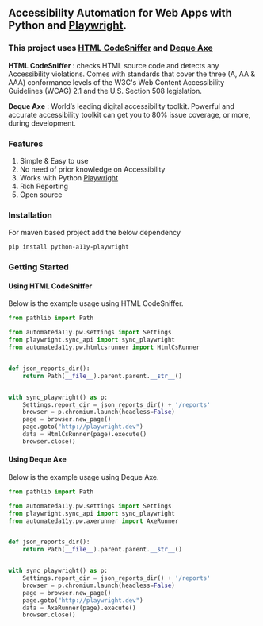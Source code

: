 ## Accessibility Automation for Web Apps with Python and [Playwright](https://playwright.dev/).

### This project uses [HTML CodeSniffer](https://squizlabs.github.io/HTML_CodeSniffer/) and [Deque Axe](https://www.deque.com/)

**HTML CodeSniffer** : checks HTML source code and detects any Accessibility violations. Comes with standards that cover
the three (A, AA & AAA) conformance levels of the W3C's Web Content Accessibility Guidelines (WCAG) 2.1 and the U.S.
Section 508 legislation.

**Deque Axe** : World’s leading digital accessibility toolkit. Powerful and accurate accessibility toolkit can get you
to 80% issue coverage, or more, during development.

### Features

1. Simple & Easy to use
2. No need of prior knowledge on Accessibility
3. Works with Python [Playwright](https://playwright.dev/)
4. Rich Reporting
5. Open source

### Installation

For maven based project add the below dependency

```
pip install python-a11y-playwright
```
### Getting Started

#### Using HTML CodeSniffer

Below is the example usage using HTML CodeSniffer.

```python
from pathlib import Path

from automateda11y.pw.settings import Settings
from playwright.sync_api import sync_playwright
from automateda11y.pw.htmlcsrunner import HtmlCsRunner


def json_reports_dir():
    return Path(__file__).parent.parent.__str__()


with sync_playwright() as p:
    Settings.report_dir = json_reports_dir() + '/reports'
    browser = p.chromium.launch(headless=False)
    page = browser.new_page()
    page.goto("http://playwright.dev")
    data = HtmlCsRunner(page).execute()
    browser.close()
```

#### Using Deque Axe

Below is the example usage using Deque Axe.

```python
from pathlib import Path

from automateda11y.pw.settings import Settings
from playwright.sync_api import sync_playwright
from automateda11y.pw.axerunner import AxeRunner


def json_reports_dir():
    return Path(__file__).parent.parent.__str__()


with sync_playwright() as p:
    Settings.report_dir = json_reports_dir() + '/reports'
    browser = p.chromium.launch(headless=False)
    page = browser.new_page()
    page.goto("http://playwright.dev")
    data = AxeRunner(page).execute()
    browser.close()
```

